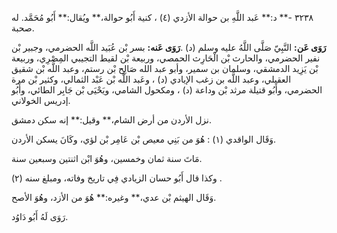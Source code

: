 ٣٢٣٨ -** د:** عَبد اللَّهِ بن حوالة الأزدي (٤) ، كنية أَبُو حوالة،** ويُقال:** أَبُو مُحَمَّد. له صحبة.

**رَوَى عَن:** النَّبِيّ صَلَّى اللَّهُ عليه وسلم (د) .**رَوَى عَنه:** بسر بْن عُبَيد اللَّه الحضرمي، وجبير بْن نفير الحضرمي، والحارث بْن الْحَارِث الحمصي، وربيعة بْن لقيط التجيبي المِصْرِي، وربيعة بْن يَزِيد الدمشقي، وسلمان بن سمير، وأبو عبد الله صَالِح بْن رستم، وعبد اللَّه بْن شقيق العقيلي، وعبد اللَّه بن زغب الإيادي (د) ، وعَبد اللَّه بْن عَبْد الثمالي، وكثير بْن مرة الحضرمي، وأَبُو قتيلة مرثد بْن وداعة (د) ، ومكحول الشامي، ويَحْيَى بْن جَابِر الطائي، وأَبُو إدريس الخولاني.

نزل الأردن من أرض الشام،** وقيل:** إنه سكن دمشق.

وَقَال الواقدي (١) : هُوَ من بَنِي معيص بْن عَامِر بْن لؤي، وكَانَ يسكن الأردن.

مَاتَ سنة ثمان وخمسين، وهُوَ ابْن اثنتين وسبعين سنة.

وكذا قال أَبُو حسان الزيادي فِي تاريخ وفاته، ومبلغ سنه (٢) .

وَقَال الهيثم بْن عدي،** وغيره:** هُوَ من الأزد، وهُوَ الأصح.

رَوَى لَهُ أَبُو دَاوُد.